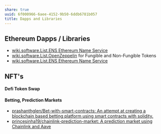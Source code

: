 ```yaml
---
share: true
uuid: 6f000966-6aee-4152-9b50-6ddb6781b057
title: Dapps and Libraries
---
```

## Ethereum Dapps / Libraries

* [wiki.software.List.ENS  Ethereum Name Service](/undefined)
* [wiki.software.List.OpenZeppelin](/undefined) for Fungible and Non-Fungible Tokens
* [wiki.software.List.ENS  Ethereum Name Service](/undefined)

## NFT's

#### Defi Token Swap

#### Betting, Prediction Markets

* [prashanthglen/Bet-with-smart-contracts: An attempt at creating a blockchain based betting platform using smart contracts with solidity.](https://github.com/prashanthglen/Bet-with-smart-contracts)
* [princesinha19/chainlink-prediction-market: A prediction market using Chainlink and Aave](https://github.com/princesinha19/chainlink-prediction-market)
